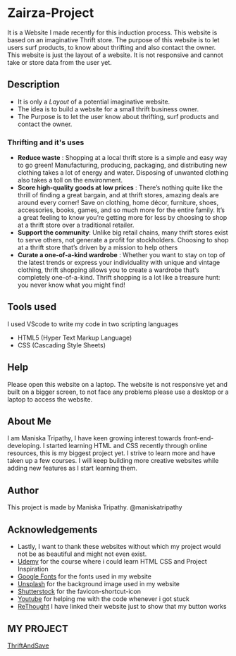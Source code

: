 # Zairza-Project
It is a Website I made recently for this induction process. This website is based on an imaginative Thrift store.
The purpose of this website is to let users surf products, to know about thrifting and also contact the owner.
This website is just the layout of a website. It is not responsive and cannot take or store data from the user yet.
 
 ## Description
 * It is only a _Layout_ of a potential imaginative website.
 * The idea is to build a website for a small thrift business owner.
 * The Purpose is to let the user know about thrifting, surf products and contact the owner.

### Thrifting and it's uses
* **Reduce waste** : Shopping at a local thrift store is a simple and easy way to go green! Manufacturing, producing, packaging, and distributing new clothing takes a lot of energy and water. Disposing of unwanted clothing also takes a toll on the environment.
* **Score high-quality goods at low prices** : There’s nothing quite like the thrill of finding a great bargain, and at thrift stores, amazing deals are around every corner! Save on clothing, home décor, furniture, shoes, accessories, books, games, and so much more for the entire family. It’s a great feeling to know you’re getting more for less by choosing to shop at a thrift store over a traditional retailer.
* **Support the community**: Unlike big retail chains, many thrift stores exist to serve others, not generate a profit for stockholders. Choosing to shop at a thrift store that’s driven by a mission to help others
* **Curate a one-of-a-kind wardrobe** : Whether you want to stay on top of the latest trends or express your individuality with unique and vintage clothing, thrift shopping allows you to create a wardrobe that’s completely one-of-a-kind. Thrift shopping is a lot like a treasure hunt: you never know what you might find!


 ## Tools used
 I used VScode to write my code in two scripting languages
 * HTML5 (Hyper Text Markup Language)
 * CSS (Cascading Style Sheets)

 ## Help
 Please open this website on a laptop. The website is not responsive yet and built on a bigger screen, to not face any problems please use 
 a desktop or a laptop to access the website.

 ## About Me
 I am Maniska Tripathy, I have keen growing interest towards front-end-developing.
 I started learning HTML and CSS recently through online resources, this is my biggest project yet. I strive to learn more and have taken up a few courses. I will keep building more creative websites while adding new features as I start learning them.

 ## Author
 This project is made by Maniska Tripathy. 
 @maniskatripathy

 ## Acknowledgements
 * Lastly, I want to thank these websites without which my project would not be as beautiful and might not even exist.
 * [Udemy](https://www.udemy.com/) for the course where i could learn HTML CSS and Project Inspiration
 * [Google Fonts](https://fonts.google.com/) for the fonts used in my website
 * [Unsplash](https://unsplash.com/) for the background image used in my website
 * [Shutterstock](https://www.shutterstock.com/) for the favicon-shortcut-icon 
 * [Youtube](https://www.youtube.com/) for helping me with the code whenever i got stuck
 * [ReThought](https://rethought.in/collections/western-wear) I have linked their website just to show that my button works

## MY PROJECT
[ThriftAndSave](https://maniskatripathy.github.io/ThriftAndSave/)

 


